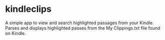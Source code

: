 # kindleclips
A simple app to view and search highlighted passages from your Kindle. Parses and displays highlighted passes from the My Clippings.txt file found on Kindle.
